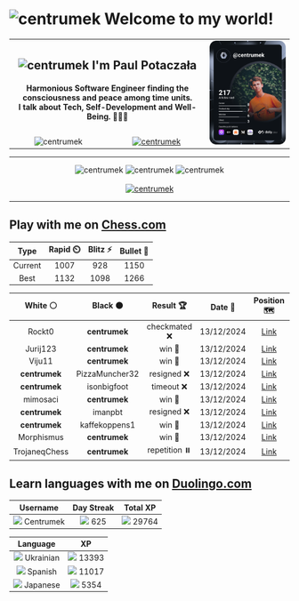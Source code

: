 <h1>
  <img
    src="https://emojis.slackmojis.com/emojis/images/1531849430/4246/blob-sunglasses.gif"
    width="30"
    alt="centrumek"
  />
  Welcome to my world!
</h1>

<table>
  <tbody>
    <tr>
      <td align="center" width="70%" colspan="2">
        <h2>
          <img
            src="https://raw.githubusercontent.com/MartinHeinz/MartinHeinz/master/wave.gif"
            width="30px"
            alt="centrumek"
          />
          I'm Paul Potaczała
        </h2>
        <h4>
          Harmonious Software Engineer finding the consciousness and peace among time units.
          <br/>
          I talk about Tech, Self-Development and Well-Being. 🌿🧘🚀
        </h4>
      </td>
      <td width="30%" rowspan="2">
        <a href="https://app.daily.dev/centrumek">
          <img
            src="./devcard.svg"
            alt="centrumek"
          />
        </a>
      </td>
    </tr>
    <tr align="center">
      <td>
        <img
          src="https://komarev.com/ghpvc/?username=centrumek&label=visitors&color=0e75b6&style=flat"
          alt="centrumek"
        >
      </td>
      <td>
        <a href="https://stackoverflow.com/users/14496012/centrumek">
          <img
            src="https://stackoverflow.com/users/flair/14496012.png?theme=dark"
            alt="centrumek"
          >
        </a>
      </td>
    </tr>
  </tbody>
</table>

---
<div align="center">
  <img 
    src="https://github-readme-stats.vercel.app/api?username=centrumek&show_icons=true&count_private=true&theme=dark&hide_border=true&hide=issues,contribs&bg_color=00000000"
    alt="centrumek"
  />
  <img
    src="https://github-readme-stats.vercel.app/api/top-langs/?username=centrumek&layout=compact&hide_border=true&theme=dark&bg_color=00000000&langs_count=6&exclude_repo=air-statistic-app"
    alt="centrumek"
  />
  <img 
    src="https://github-readme-streak-stats.herokuapp.com?user=centrumek&theme=dark&hide_border=true&background=FFFFFF00"
    alt="centrumek"
  />
  <br/>
  <br/>
  <a href="https://www.buymeacoffee.com/centrumek">
    <img
      src="https://cdn.buymeacoffee.com/buttons/v2/default-orange.png"
      height="50"
      width="210"
      alt="centrumek"
    />
  </a>
</div>

---

## Play with me on [Chess.com](https://www.chess.com/member/centrumek)

<div align="center">
<!--START_SECTION:chessStats-->
<!-- Automatically generated with https://github.com/Balastrong/chess-stats-action -->

| Type | Rapid ⏲️ | Blitz ⚡ | Bullet 🔫 |
|:---:|:---:|:---:|:---:|
| Current | 1007 | 928 | 1150 |
| Best | 1132 | 1098 | 1266 |

| White ⚪ | Black ⚫ | Result 🏆 | Date 📅 | Position 🗺️ | Type 🕕 |
|:---:|:---:|:---:|:---:|:---:|:---:|
| Rockt0 | **centrumek** | checkmated ❌ | 13/12/2024 | <a href="http://www.ee.unb.ca/cgi-bin/tervo/fen.pl?select=r1bqk1nr/p2n2p1/2p1p1Bp/1p1pP3/1B6/P4NP1/1PP1Q2P/2KR1R2 b kq -">Link</a> | Bullet |
| Jurij123 | **centrumek** | win 🥇 | 13/12/2024 | <a href="http://www.ee.unb.ca/cgi-bin/tervo/fen.pl?select=2kr2r1/1p1b4/p3p3/P1P1P2P/1BnP2p1/2P2N2/8/R3R1K1 w - -">Link</a> | Bullet |
| Viju11 | **centrumek** | win 🥇 | 13/12/2024 | <a href="http://www.ee.unb.ca/cgi-bin/tervo/fen.pl?select=1r4k1/2r5/6p1/p2nPn1p/3P4/1P6/P3Q1PP/5RK1 w - -">Link</a> | Bullet |
| **centrumek** | PizzaMuncher32 | resigned ❌ | 13/12/2024 | <a href="http://www.ee.unb.ca/cgi-bin/tervo/fen.pl?select=r1bqk1nr/pp3ppp/8/4p3/1n1pP3/3P1P2/P5PP/RNB1KBNR w KQkq -">Link</a> | Bullet |
| **centrumek** | isonbigfoot | timeout ❌ | 13/12/2024 | <a href="http://www.ee.unb.ca/cgi-bin/tervo/fen.pl?select=8/5p1p/2n2k2/p4p2/P4K2/8/8/8 w - -">Link</a> | Bullet |
| mimosaci | **centrumek** | win 🥇 | 13/12/2024 | <a href="http://www.ee.unb.ca/cgi-bin/tervo/fen.pl?select=8/p5kp/8/1p4r1/8/2KB4/PP6/8 w - -">Link</a> | Bullet |
| **centrumek** | imanpbt | resigned ❌ | 13/12/2024 | <a href="http://www.ee.unb.ca/cgi-bin/tervo/fen.pl?select=rnbk3r/ppp3pp/5p2/8/4n1P1/1P5P/P1PbK3/1R3B2 w - -">Link</a> | Bullet |
| **centrumek** | kaffekoppens1 | win 🥇 | 13/12/2024 | <a href="http://www.ee.unb.ca/cgi-bin/tervo/fen.pl?select=8/1p3pkp/6p1/p1q3P1/2P4P/1P6/P2r4/2K5 b - -">Link</a> | Bullet |
| Morphismus | **centrumek** | win 🥇 | 13/12/2024 | <a href="http://www.ee.unb.ca/cgi-bin/tervo/fen.pl?select=3r4/1R6/6k1/2P2p1p/4n2R/4P1P1/3PKP2/6N1 w - -">Link</a> | Bullet |
| TrojaneqChess | **centrumek** | repetition ⏸️ | 13/12/2024 | <a href="http://www.ee.unb.ca/cgi-bin/tervo/fen.pl?select=8/p1k5/1pN5/2pPp3/2P1P3/5r1r/P5K1/8 b - -">Link</a> | Bullet |

<!--END_SECTION:chessStats-->
</div>

## Learn languages with me on [Duolingo.com](https://www.duolingo.com/profile/Centrumek)

<div align="center">
<!--START_SECTION:duolingoStats-->
<!-- Automatically generated with https://github.com/centrumek/duolingo-readme-stats-->

| Username | Day Streak | Total XP |
|:---:|:---:|:---:|
| <img src="https://raw.githubusercontent.com/centrumek/duolingo-readme-stats/main/assets/duolingo.png" height="12"> Centrumek | <img src="https://raw.githubusercontent.com/centrumek/duolingo-readme-stats/main/assets/streakinactive.svg" height="12"> 625 | <img src="https://raw.githubusercontent.com/centrumek/duolingo-readme-stats/main/assets/xp.svg" height="12"> 29764 | <img src="https://raw.githubusercontent.com/centrumek/duolingo-readme-stats/main/assets/xp.svg" height="12"> 0 |

| Language | XP |
|:---:|:---:|
| <img src="https://raw.githubusercontent.com/centrumek/duolingo-readme-stats/main/assets/langs/ukrainian.svg" height="12"> Ukrainian | <img src="https://raw.githubusercontent.com/centrumek/duolingo-readme-stats/main/assets/xp.svg" height="12"> 13393 |
| <img src="https://raw.githubusercontent.com/centrumek/duolingo-readme-stats/main/assets/langs/spanish.svg" height="12"> Spanish | <img src="https://raw.githubusercontent.com/centrumek/duolingo-readme-stats/main/assets/xp.svg" height="12"> 11017 |
| <img src="https://raw.githubusercontent.com/centrumek/duolingo-readme-stats/main/assets/langs/japanese.svg" height="12"> Japanese | <img src="https://raw.githubusercontent.com/centrumek/duolingo-readme-stats/main/assets/xp.svg" height="12"> 5354 |

<!--END_SECTION:duolingoStats-->
</div>
<!--
**centrumek/centrumek** is a ✨ _special_ ✨ repository because its `README.md` (this file) appears on your GitHub profile.

Here are some ideas to get you started:

- 🔭 I’m currently working on ...
- 🌱 I’m currently learning ...
- 👯 I’m looking to collaborate on ...
- 🤔 I’m looking for help with ...
- 💬 Ask me about ...
- 📫 How to reach me: ...
- 😄 Pronouns: ...
- ⚡ Fun fact: ...
-->

